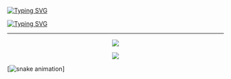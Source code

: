 <a href="https://git.io/typing-svg"><img src="https://readme-typing-svg.herokuapp.com?font=Fira+Code&weight=700&duration=3000&pause=1000&color=7AAFE0&center=true&vCenter=true&repeat=false&width=435&lines=Ramon+Ferreira" alt="Typing SVG" />

<a href="https://git.io/typing-svg"><img src="https://readme-typing-svg.herokuapp.com?font=Fira+Code&weight=700&duration=3000&pause=1000&color=7AAFE0&center=true&vCenter=true&width=435&lines=Software+Developer+-+Mobile" alt="Typing SVG" />

---

<p align="center">
  <a href="https://skillicons.dev">
    <img src="https://skillicons.dev/icons?i=git,html,css,kotlin,java,gradle,firebase" />
  </a>
</p>

<p align="center">
  <a href="https://skillicons.dev">
    <img src="https://skillicons.dev/icons?i=gitlab,idea,vscode,androidstudio,figma,notion,stackoverflow" />
  </a>
</p>

[![snake animation](https://github.com/zerlo0/zerlo0/blob/output/github-contribution-grid-snake2.svg)]
